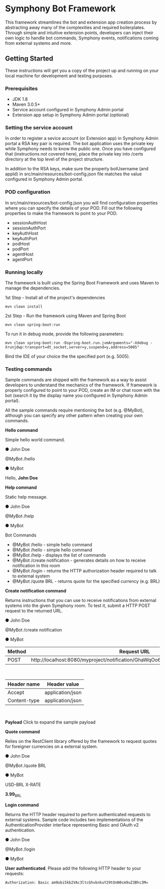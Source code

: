 # Symphony Bot Framework

This framework streamlines the bot and extension app creation process by abstracting away many of the complexities and required boilerplates. Through simple and intuitive extension points, developers can inject their own logic to handle bot commands, Symphony events, notifications coming from external systems and more.

## Getting Started

These instructions will get you a copy of the project up and running on your local machine for development and testing purposes.

### Prerequisites
* JDK 1.8
* Maven 3.0.5+
* Service account configured in Symphony Admin portal
* Extension app setup in Symphony Admin portal (optional)

### Setting the service account
In order to register a sevice account (or Extension app) in Symphony Admin portal a RSA key pair is required. The bot application uses the private key while Symphony needs to know the public one. Once you have configured that (instructions not covered here), place the private key into /certs directory at the top level of the project structure.

In addition to the RSA keys, make sure the property botUsername (and appId) in src/main/resources/bot-config.json file matches the value configured in Symphony Admin portal.

### POD configuration
In src/main/resources/bot-config.json you will find configuration properties where you can specify the details of your POD. Fill out the following properties to make the framework to point to your POD.

* sessionAuthHost
* sessionAuthPort
* keyAuthHost
* keyAuthPort
* podHost
* podPort
* agentHost
* agentPort

### Running locally
The framework is built using the Spring Boot Framework and uses Maven to manage the dependencies.

1st Step - Install all of the project's dependencies
```
mvn clean install
```
2st Step - Run the framework using Maven and Spring Boot
```
mvn clean spring-boot:run
```
To run it in debug mode, provide the following parameters:
```
mvn clean spring-boot:run -Dspring-boot.run.jvmArguments="-Xdebug -Xrunjdwp:transport=dt_socket,server=y,suspend=y,address=5005"
```
Bind the IDE of your choice the the specified port (e.g. 5005).

### Testing commands
Sample commands are shipped with the framework as a way to assist developers to understand the mechanics of the framework. If framework is properly configured to point to your POD, create an IM or chat room with the bot (search it by the display name you configured in Symphony Admin portal).

All the sample commands require mentioning the bot (e.g. @MyBot), although you can specify any other pattern when creating your own commands.

**Hello command**

Simple hello world command.

&#9679; John Doe

@MyBot /hello

&#9679; MyBot

Hello, **John Doe**


**Help command**

Static help message.

&#9679; John Doe

@MyBot /help

&#9679; MyBot


Bot Commands
- @MyBot /hello - simple hello command
- @MyBot /hello - simple hello command
- @MyBot /help - displays the list of commands
- @MyBot /create notification - generates details on how to receive notification in this room
- @MyBot /login - returns the HTTP authorization header required to talk to external system
- @MyBot /quote BRL - returns quote for the specified currency (e.g. BRL)

**Create notification command**

Returns instructions that you can use to receive notifications from external systems into the given Symphony room. To test it, submit a HTTP POST request to the returned URL.

&#9679; John Doe

@MyBot /create notification

&#9679; MyBot

| Method | Request URL |
|--|--|
| POST | http://localhost:8080/myproject/notification/GhaWqOo6jRsHv5adBv4q73___pK2eM94dA |
<br/>

| Header name | Header value |
|--|--|
| Accept | application/json |
| Content-type | application/json |
<br/>

**Payload**
Click to expand the sample payload

**Quote command**

Relies on the RestClient library offered by the framework to request quotes for foreigner currencies on a external system.

&#9679; John Doe

@MyBot /quote BRL

&#9679; MyBot

USD-BRL X-RATE

**3.99**<sub>BRL</sub>


**Login command**

Returns the HTTP header required to perform authenticated requests to external systems. Sample code includes two implementations of the AuthenticationProvider interface representing Basic and OAuth v2 authentication.

&#9679; John Doe

@MyBot /login

&#9679; MyBot

**User authenticated**. Please add the following HTTP header to your requests:

```
Authorization: Basic am9obi5kb2VAc3ltcGhvbnkuY29tOnN0cm9uZ3Bhc3M=
```

